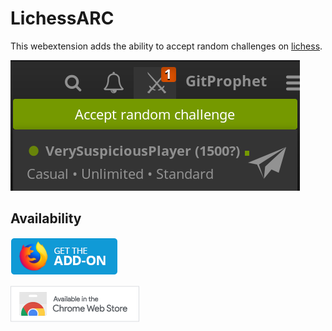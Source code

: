# LichessARC

This webextension adds the ability to accept random challenges on [lichess](lichess.org).

![](pictures/lichessARC.png)

## Availability

[![](pictures/firefox.png)](https://addons.mozilla.org/en-US/firefox/addon/lichessarc/)

[![](pictures/chrome.png)](https://chrome.google.com/webstore/detail/lichessarc/kbfljnbakebelbhioimnbilgkplibfec)
